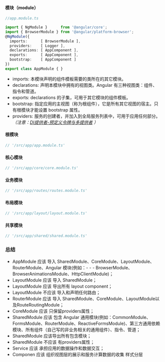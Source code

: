 #### 模块（module）
```typescript
//app.module.ts

import { NgModule }      from '@angular/core';
import { BrowserModule } from '@angular/platform-browser';
@NgModule({
  imports:      [ BrowserModule ],
  providers:    [ Logger ],
  declarations: [ AppComponent ],
  exports:      [ AppComponent ],
  bootstrap:    [ AppComponent ]
})
export class AppModule { }
```
- imports: 本模块声明的组件模板需要的类所在的其它模块。
- declarations: 声明本模块中拥有的视图类。Angular 有三种视图类：组件、指令和管道。
- exports: declarations 的子集，可用于其它模块的组件模板。
- bootstrap: 指定应用的主视图（称为根组件），它是所有其它视图的宿主。只有根模块才能设置 bootstrap 属性。
- providers: 服务的创建者，并加入到全局服务列表中，可用于应用任何部分。*（注意：[DI提供者-预定义令牌与多提供者](https://angular.cn/guide/dependency-injection-providers#non-class-dependencies) ）*

#### 根模块
```typescript
// '/src/app/app.module.ts'

```


#### 核心模块
```typescript
// '/src/app/core/core.module.ts'

```


#### 业务模块
```typescript
// '/src/app/routes/routes.module.ts'

```


#### 布局模块
```typescript
// '/src/app/layout/layout.module.ts'

```


#### 共享模块
```typescript
// '/src/app/shared/shared.module.ts'

```


### 总结

- AppModule 应该 导入 SharedModule、CoreModule、LayoutModule、RouterModule、Angular 模块(例如：- - - BrowserModule、BrowserAnimationsModule、HttpClientModule)；
- LayoutModule 应该 导入 SharedModule；
- LayoutModule 应该 导出所有 layout component；
- LayoutModule 不应该 导入和声明任何路由；
- RouterModule 应该 导入 SharedModule、CoreModule、LayoutModule以及RouteRoutingModule；
- CoreModule 应该 只保留providers属性；
- SharedModule 应该 包含 Angular 通用模块(例如：CommonModule、FormsModule、RouterModule、ReactiveFormsModule)、第三方通用依赖模块、所有组件（自己写的非业务相关的通用组件）、指令、管道；
- SharedModule 应该导出所有包含模块；
- SharedModule 不应该 有providers属性；
- Service 应该 承担应用的数据操作和数据交互；
- Componen 应该 组织视图层的展示和服务计算数据的收集
样式分层
